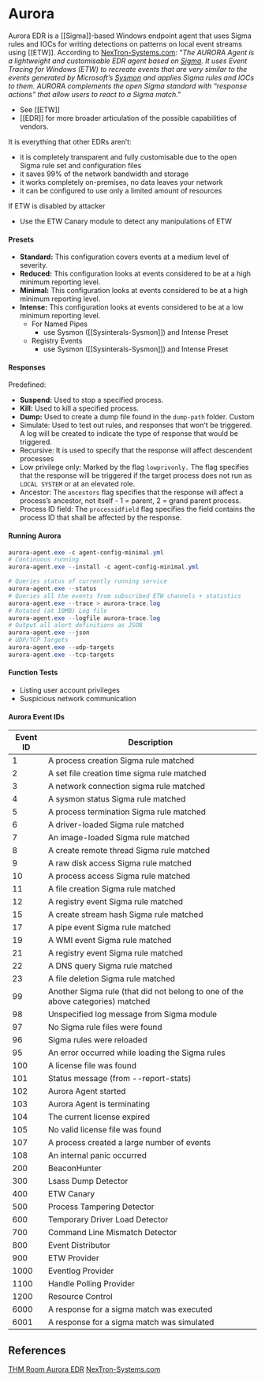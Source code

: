 # Aurora 

Aurora EDR is a [[Sigma]]-based Windows endpoint agent that uses Sigma rules and IOCs for writing detections on patterns on local event streams using [[ETW]]. According to [NexTron-Systems.com](https://www.nextron-systems.com/aurora/): *"The AURORA Agent is a lightweight and customisable EDR agent based on [Sigma](https://github.com/SigmaHQ/sigma). It uses Event Tracing for Windows (ETW) to recreate events that are very similar to the events generated by Microsoft’s [Sysmon](https://docs.microsoft.com/en-us/sysinternals/downloads/sysmon) and applies Sigma rules and IOCs to them. AURORA complements the open Sigma standard with “response actions” that allow users to react to a Sigma match."*

- See [[ETW]]
- [[EDR]] for more broader articulation of the possible capabilities of vendors. 

It is everything that other EDRs aren’t: 
- it is completely transparent and fully customisable due to the open Sigma rule set and configuration files
- it saves 99% of the network bandwidth and storage
- it works completely on-premises, no data leaves your network
- it can be configured to use only a limited amount of resources

If ETW is disabled by attacker
- Use the ETW Canary module to detect any manipulations of ETW
#### Presets

- **Standard:** This configuration covers events at a medium level of severity.
- **Reduced:** This configuration looks at events considered to be at a high minimum reporting level.
- **Minimal:** This configuration looks at events considered to be at a high minimum reporting level.
- **Intense:** This configuration looks at events considered to be at a low minimum reporting level.
	- For Named Pipes 
		- use Sysmon ([[Sysinterals-Sysmon]]) and Intense Preset
	- Registry Events
		- use Sysmon ([[Sysinterals-Sysmon]]) and Intense Preset

#### Responses

Predefined:
- **Suspend:** Used to stop a specified process.
- **Kill:** Used to kill a specified process.
- **Dump:** Used to create a dump file found in the `dump-path` folder.
Custom
- Simulate: Used to test out rules, and responses that won't be triggered. A log will be created to indicate the type of response that would be triggered.
- Recursive: It is used to specify that the response will affect descendent processes
- Low privilege only: Marked by the flag `lowprivonly.` The flag specifies that the response will be triggered if the target process does not run as `LOCAL SYSTEM` or at an elevated role.
- Ancestor: The `ancestors` flag specifies that the response will affect a process’s ancestor, not itself - 1 = parent, 2 = grand parent process. 
- Process ID field: The `processidfield` flag specifies the field contains the process ID that shall be affected by the response.

#### Running Aurora

```powershell
aurora-agent.exe -c agent-config-minimal.yml
# Continuous running
aurora-agent.exe --install -c agent-config-minimal.yml

# Queries status of currently running service
aurora-agent.exe --status
# Queries all the events from subscribed ETW channels + statistics 
aurora-agent.exe --trace > aurora-trace.log
# Rotated (at 10MB) Log file  
aurora-agent.exe --logfile aurora-trace.log
# Output all alert definitions as JSON
aurora-agent.exe --json
# UDP/TCP Targets
aurora-agent.exe --udp-targets
aurora-agent.exe --tcp-targets
```
#### Function Tests

- Listing user account privileges
- Suspicious network communication
#### Aurora Event IDs

|Event ID|Description|
|---|---|
|1|A process creation Sigma rule matched
|2|A set file creation time sigma rule matched
|3|A network connection sigma rule matched
|4|A sysmon status Sigma rule matched
|5|A process termination Sigma rule matched
|6|A driver-loaded Sigma rule matched
|7|An image-loaded Sigma rule matched
|8|A create remote thread Sigma rule matched
|9|A raw disk access Sigma rule matched
|10|A process access Sigma rule matched
|11|A file creation Sigma rule matched
|12|A registry event Sigma rule matched
|15|A create stream hash Sigma rule matched
|17|A pipe event Sigma rule matched
|19|A WMI event Sigma rule matched
|21|A registry event Sigma rule matched
|22|A DNS query Sigma rule matched
|23|A file deletion Sigma rule matched
|99|Another Sigma rule (that did not belong to one of the above categories) matched
|98|Unspecified log message from Sigma module
|97|No Sigma rule files were found
|96|Sigma rules were reloaded
|95|An error occurred while loading the Sigma rules
|100|A license file was found
|101|Status message (from --report-stats)
|102|Aurora Agent started
|103|Aurora Agent is terminating
|104|The current license expired
|105|No valid license file was found
|107|A process created a large number of events
|108|An internal panic occurred
|200|BeaconHunter
|300|Lsass Dump Detector
|400|ETW Canary
|500|Process Tampering Detector
|600|Temporary Driver Load Detector
|700|Command Line Mismatch Detector
|800|Event Distributor
|900|ETW Provider
|1000|Eventlog Provider
|1100|Handle Polling Provider
|1200|Resource Control
|6000|A response for a sigma match was executed
|6001|A response for a sigma match was simulated
## References

[THM Room Aurora EDR](https://tryhackme.com/room/auroraedr)
[NexTron-Systems.com](https://www.nextron-systems.com/aurora/)
